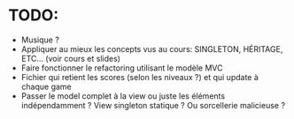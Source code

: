 # TODO:

 - Musique ?
 - Appliquer au mieux les concepts vus au cours: SINGLETON, HÉRITAGE, ETC... (voir cours et slides)
 - Faire fonctionner le refactoring utilisant le modèle MVC 
 - Fichier qui retient les scores (selon les niveaux ?) et qui update à chaque game
 - Passer le model complet à la view ou juste les éléments indépendamment ? View singleton statique ? Ou sorcellerie malicieuse ?
